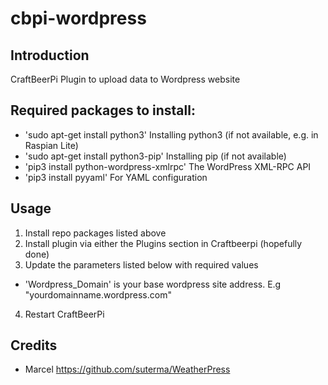 # cbpi-wordpress
## Introduction
CraftBeerPi Plugin to upload data to Wordpress website

## Required packages to install:
- 'sudo apt-get install python3' Installing python3 (if not available, e.g. in Raspian Lite)
- 'sudo apt-get install python3-pip' Installing pip (if not available)
- 'pip3 install python-wordpress-xmlrpc' The WordPress XML-RPC API
- 'pip3 install pyyaml' For YAML configuration

## Usage
1. Install repo packages listed above
2. Install plugin via either the Plugins section in Craftbeerpi (hopefully done)
3. Update the parameters listed below with required values
- 'Wordpress_Domain' is your base wordpress site address. E.g "yourdomainname.wordpress.com"
4. Restart CraftBeerPi

## Credits
- Marcel https://github.com/suterma/WeatherPress
